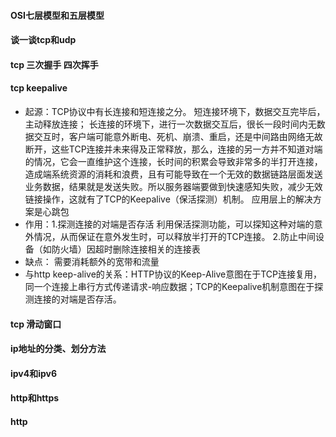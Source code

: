#### OSI七层模型和五层模型
#### 谈一谈tcp和udp
#### tcp 三次握手 四次挥手
#### tcp keepalive
+ 起源：TCP协议中有长连接和短连接之分。
短连接环境下，数据交互完毕后，主动释放连接；
长连接的环境下，进行一次数据交互后，很长一段时间内无数据交互时，客户端可能意外断电、死机、崩溃、重启，还是中间路由网络无故断开，这些TCP连接并未来得及正常释放，那么，连接的另一方并不知道对端的情况，它会一直维护这个连接，长时间的积累会导致非常多的半打开连接，造成端系统资源的消耗和浪费，且有可能导致在一个无效的数据链路层面发送业务数据，结果就是发送失败。所以服务器端要做到快速感知失败，减少无效链接操作，这就有了TCP的Keepalive（保活探测）机制。
应用层上的解决方案是心跳包
+ 作用：1.探测连接的对端是否存活  利用保活探测功能，可以探知这种对端的意外情况，从而保证在意外发生时，可以释放半打开的TCP连接。
      2.防止中间设备（如防火墙）因超时删除连接相关的连接表
+ 缺点： 需要消耗额外的宽带和流量
+ 与http keep-alive的关系：HTTP协议的Keep-Alive意图在于TCP连接复用，同一个连接上串行方式传递请求-响应数据；TCP的Keepalive机制意图在于探测连接的对端是否存活。
#### tcp 滑动窗口
#### ip地址的分类、划分方法
#### ipv4和ipv6
#### http和https
#### http
